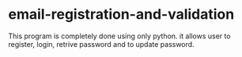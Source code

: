 # email-registration-and-validation
This program is completely done using only python.
it allows user to register, login, retrive password and to update password.
